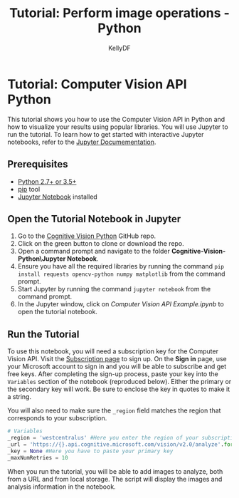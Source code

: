 ﻿---
title: "Tutorial: Perform image operations - Python"
titlesuffix: Azure Cognitive Services
description: Learn how to use the Computer Vision API with Python by using Jupyter notebooks. Visualize your results using popular libraries.
services: cognitive-services
author: KellyDF
manager: cgronlun

ms.service: cognitive-services
ms.component: computer-vision
ms.topic: tutorial
ms.date: 11/06/2018
ms.author: kefre
ms.custom: seodec18
---

# Tutorial: Computer Vision API Python

This tutorial shows you how to use the Computer Vision API in Python and how to visualize your results using popular libraries. You will use Jupyter to run the tutorial. To learn how to get started with interactive Jupyter notebooks, refer to the [Jupyter Documementation](https://jupyter.readthedocs.io/en/latest/index.html).

## Prerequisites

- [Python 2.7+ or 3.5+](https://www.python.org/downloads/)
- [pip](https://pip.pypa.io/en/stable/installing/) tool
- [Jupyter Notebook](https://jupyter.org/install) installed

## Open the Tutorial Notebook in Jupyter 

1. Go to the [Cognitive Vision Python](https://github.com/Microsoft/Cognitive-Vision-Python) GitHub repo. 
2. Click on the green button to clone or download the repo. 
3. Open a command prompt and navigate to the folder **Cognitive-Vision-Python\Jupyter Notebook**.
1. Ensure you have all the required libraries by running the command `pip install requests opencv-python numpy matplotlib` from the command prompt.
1. Start Jupyter by running the command `jupyter notebook` from the command prompt.
1. In the Jupyter window, click on _Computer Vision API Example.ipynb_ to open the tutorial notebook.

## Run the Tutorial

To use this notebook, you will need a subscription key for the Computer Vision API. Visit the [Subscription page](https://azure.microsoft.com/try/cognitive-services/) to sign up. On the **Sign in** page, use your Microsoft account to sign in and you will be able to subscribe and get free keys. After completing the sign-up process, paste your key into the `Variables` section of the notebook (reproduced below). Either the primary or the secondary key will work. Be sure to enclose the key in quotes to make it a string.

You will also need to make sure the `_region` field matches the region that corresponds to your subscription.

```python
# Variables
_region = 'westcentralus' #Here you enter the region of your subscription
_url = 'https://{}.api.cognitive.microsoft.com/vision/v2.0/analyze'.format(_region)
_key = None #Here you have to paste your primary key
_maxNumRetries = 10
```

When you run the tutorial, you will be able to add images to analyze, both from a URL and from local storage. The script will display the images and analysis information in the notebook.